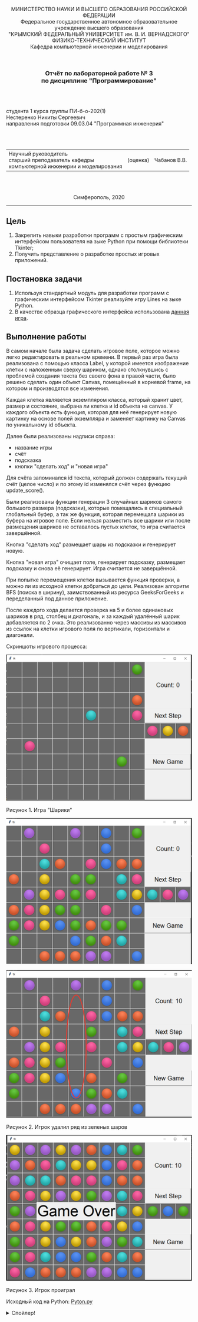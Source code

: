 <p align="center">МИНИСТЕРСТВО НАУКИ  И ВЫСШЕГО ОБРАЗОВАНИЯ РОССИЙСКОЙ ФЕДЕРАЦИИ<br>
Федеральное государственное автономное образовательное учреждение высшего образования<br>
"КРЫМСКИЙ ФЕДЕРАЛЬНЫЙ УНИВЕРСИТЕТ им. В. И. ВЕРНАДСКОГО"<br>
ФИЗИКО-ТЕХНИЧЕСКИЙ ИНСТИТУТ<br>
Кафедра компьютерной инженерии и моделирования</p>
<br>
<h3 align="center">Отчёт по лабораторной работе № 3<br> по дисциплине "Программирование"</h3>
<br><br>
<p>студента 1 курса группы ПИ-б-о-202(1)<br>Нестеренко Никиты Сергеевич<br>
направления подготовки 09.03.04 "Программная инженерия"</p>
<br><br>
<table>
<tr><td>Научный руководитель<br> старший преподаватель кафедры<br> компьютерной инженерии и моделирования</td>
<td>(оценка)</td>
<td>Чабанов В.В.</td>
</tr>
</table>
<br><br>
<p align="center">Симферополь, 2020</p>
<hr>

## Цель

1. Закрепить навыки разработки программ с простым графическим интерфейсом пользователя на зыке Python при помощи библиотеки Tkinter;
2. Получить представление о разработке простых игровых приложений.

## Постановка задачи

1. Используя стандартный модуль для разработки программ с графическим интерфейсом Tkinter реализуйте игру Lines на зыке Python.
2. В качестве образца графического интерфейса использована [данная игра](http://game-shariki.ru/linii-2).

## Выполнение работы

В самом начале была задача сделать игровое поле, которое можно легко редактировать в реальном времени.
В первый раз игра была реализована с помощью класса Label, у которой имеется изображение клетки с
наложенным сверху шариком, однако столкнувшись с проблемой создания текста без своего фона в правой части,
было решено сделать один объект Canvas, помещённый в корневой frame, на котором и производятся все изменения.

Каждая клетка являвется экземпляром класса, который хранит цвет, размер и состояние, выбрана ли клетка и id объекта на canvas.
У каждого объекта есть функция, которая для неё генерирует новую картинку на основе полей экземпляра и
заменяет картинку на Canvas по уникальному id объекта.

Далее были реализованы надписи справа:
- название игры
- счёт
- подсказка
- кнопки "сделать ход" и "новая игра"

Для счёта запоминался id текста, который должен содержать текущий счёт (целое число) и по этому id изменялся счёт через функцию update_score().

Были реализованы функции генерации 3 случайных шариков самого большого размера (подсказки), которые помещались в специальный глобальный буфер, а так же
функция, которая перемещала шарики из буфера на игровое поле. Если нельзя разместить все шарики или после размещения шариков не оставалось пустых
клеток, то игра считается завершённой.

Кнопка "сделать ход" размещает шары из подсказки и генерирует новую.

Кнопка "новая игра" очищает поле, генерирует подсказку, размещает подсказку и снова её генерирует. Игра считается не завершённой.

При попытке перемещения клетки вызывается функция проверки, а можно ли из исходной клетки добраться до цели. Реализован алгоритм BFS (поиска в ширину),
заимствованный из ресурса GeeksForGeeks и переделанный под данное приложение.

После каждого хода делается проверка на 5 и более одинаковых шариков в ряд, столбец и диагональ, и за каждый удалённый шарик добавляется по 2 очка.
Это реализованно через массивы из массивов из ссылок на клетки игрового поля по вертикали, горизонтали и диагонали.

Скриншоты игрового процесса:

![](doc/начало.png)
   
   Рисунок 1. Игра "Шарики"


![](doc/удаление1.png)

![](doc/удаление2.png)
   
   Рисунок 2. Игрок удалил ряд из зеленых шаров 


![](doc/конец.png)
   
   Рисунок 3. Игрок проиграл 


Исходный код на Python: [Pyton.py](Pyton/Pyton/Pyton.py)

<details>
<summary>Спойлер!</summary>
    
```python
from tkinter import *
from PIL import Image, ImageTk
from random import randrange, shuffle
 
root = Tk()
board = []
line = []
N = 9
colors = 7
n_balls = 3
line_balls = 5
cost = 2
current_cell = None
assets = []
 
def is_empty(lbl):
    return lbl.color == -1

def set_image(lbl):
    global img_bgr_unselect, img_bgr_select
    bgr = img_bgr_select if lbl.selected else img_bgr_unselect
    if is_empty(lbl):
        img = ImageTk.PhotoImage(bgr)
    else:
        bgr = bgr.convert('RGBA')
        ball = Image.open(assets[lbl.color]).crop((0, 0, 55, 55)).convert('RGBA')
        pic_size_same_as_bgr = Image.new("RGBA", bgr.size)
        pic_size_same_as_bgr.paste(ball, (5,5)) # Маска не нужна
        ball_over_bgr = Image.alpha_composite(bgr, pic_size_same_as_bgr)
        img = ImageTk.PhotoImage(ball_over_bgr)
    lbl.image = img
    lbl.config(image=img)
    
def set_ball(lbl, color):
    lbl.color = color
    set_image(lbl)

def click_cell(event):
    global current_cell
    lbl = event.widget
    if lbl.selected:
        lbl.selected = False
        current_cell = None
    else:
        lbl.selected = True
        if current_cell:
            if is_empty(lbl) and not is_empty(current_cell):
                lbl.selected = False
                lbl.color = current_cell.color
                reset_cell(current_cell)
                current_cell = None
                check_lines()
            else:
                current_cell.selected = False
                set_image(current_cell)
                current_cell = lbl
        else:
            current_cell = lbl
    set_image(lbl)
        
def next_balls():
    for col in range(n_balls):
        set_ball(line[col], randrange(0, colors))

def show_game_over():
    global lbl_game_over
    lbl_game_over.grid(row=int(N/2-1), column=1, rowspan=3, columnspan=N-2)

def count_empty():
    count = 0
    for row in range(N):
        for col in range(N):
            if is_empty(board[row][col]):
                count+=1
    return count

def set_counter(count):
    global lbl_counter
    lbl_counter.counter = count
    lbl_counter.config(text="Count: {}".format(count))

def add_count(count):
    global lbl_counter
    set_counter(lbl_counter.counter + count)
    
def check_line(line, lines):
    if len(line) >= line_balls:
        lines.append(line.copy())
        for lbl in line:
            reset_cell(lbl)
            add_count(cost)

def check_cell(lbl, line, lines):
    if is_empty(lbl):
        check_line(line, lines)
        line.clear()
    elif len(line) == 0 or lbl.color == line[len(line)-1].color:
        if len(line) < 5:
            line.append(lbl)
    else:
        check_line(line, lines)
        line.clear()
        line.append(lbl)

def find_lines():
    lines = []
    buffer = [[],[],[],[]]
    for i in range(N-line_balls+1):
        for j in range(N-i):
            check_cell(board[i+j][j], buffer[0], lines)
            check_cell(board[i+j][N-1-j], buffer[1], lines)
            check_cell(board[N-1-i-j][j], buffer[2], lines)
            check_cell(board[N-1-i-j][N-1-j], buffer[3], lines)
        for line in buffer:
            check_line(line, lines)
            line.clear()

    buffer = [[],[]]
    for i in range(N):
        for j in range(N):
            check_cell(board[i][j], buffer[0], lines)
            check_cell(board[j][i], buffer[1], lines)
        for line in buffer:
            check_line(line, lines)
            line.clear()

    found = len(lines) > 0
    #for line in lines:
        #for lbl in line:
            #reset_cell(lbl)
            #add_count(cost)
    return found

def check_lines():
    if find_lines():
        return
    add_balls()
    if find_lines():
        return
    if count_empty() == 0:
        show_game_over()

def add_balls():
    count = count_empty()
    count = count if count < n_balls else n_balls
    for n in range(count):
        find = True
        while find:
            row = randrange(0, N)
            col = randrange(0, N)
            find = not is_empty(board[row][col])
        set_ball(board[row][col], line[n].color)
    next_balls()

def next_step(event):
    check_lines()
 
def reset_cell(lbl):
    lbl.selected = False
    lbl.color = -1
    set_image(lbl)

def restart_game(event):
    set_counter(0)
    lbl_game_over.grid_forget()
    for row in range(N):
        for col in range(N):
            reset_cell(board[row][col])
    next_step(None)

def init_board():
    global img_bgr_unselect, img_bgr_select, img_bgr, lbl_counter, lbl_game_over

    assets.append("assets/ball-aqua.png")
    assets.append("assets/ball-blue.png")
    assets.append("assets/ball-green.png")
    assets.append("assets/ball-pink.png")
    assets.append("assets/ball-red.png")
    assets.append("assets/ball-violet.png")
    assets.append("assets/ball-yellow.png")
    
    bgr = ImageTk.Image.open("assets/page-bgr.png")
    #root ? (image = bgr)

    tileset = ImageTk.Image.open("assets/cell-bgr.png")
    img_bgr_unselect = tileset.crop((1, 0, 67, 66))
    img_bgr_select = tileset.crop((1, 69, 67, 135))
    img_bgr = ImageTk.PhotoImage(tileset.crop((1, 0, 67, 66)))

    font="Arial 20"
    lbl_counter = Label(root, font=font)
    lbl_counter.grid(row=1, column=N, columnspan = 3)
    do_step = Button(root, text = "Next Step", font=font)
    do_step.grid(row = 3, column = N, columnspan = 3, sticky = 'nesw')
    do_step.bind("<Button-1>", next_step)
    new_game = Button(root, text = "New Game", font=font)
    new_game.grid(row = 6, column = N, columnspan = 3, sticky = 'nesw')
    new_game.bind("<Button-1>", restart_game)

    for col in range(n_balls):
        lbl = Label(root, borderwidth=0)
        lbl.grid(row = 4, column = N + col, padx=1, pady=1)
        reset_cell(lbl)
        line.append(lbl)
    
    for row in range(N):
        board.append([])
        for col in range(N):
            lbl = Label(root, borderwidth=0)
            lbl.bind("<Button-1>", click_cell)
            lbl.grid(row=row, column=col, padx=1, pady=1)
            reset_cell(lbl)
            board[row].append(lbl)

    lbl_game_over = Label(root, text="Game Over", font="Arial 50")
 
init_board()
next_balls()
restart_game(None)
 
root.mainloop()

```
## Вывод
Я продвинулся в своём знании Python и Tkinter, научился работать с объектами Canvas, Label, Button, создании классов и созданию простейших игр.